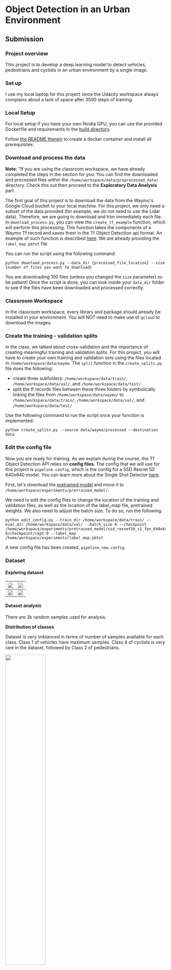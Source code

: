 # Object Detection in an Urban Environment

## Submission 

### Project overview
This project is to develop a deep learning model to detect vehicles, pedestrians and cyclists in an urban environment by a single image.

### Set up
I use my local laptop for this project since the Udacity workspace always complains about a lack of space after 3500 steps of training.

### Local Setup

For local setup if you have your own Nvidia GPU, you can use the provided Dockerfile and requirements in the [build directory](./build).

Follow [the README therein](./build/README.md) to create a docker container and install all prerequisites.

### Download and process the data

**Note:** ”If you are using the classroom workspace, we have already completed the steps in the section for you. You can find the downloaded and processed files within the `/home/workspace/data/preprocessed_data/` directory. Check this out then proceed to the **Exploratory Data Analysis** part.

The first goal of this project is to download the data from the Waymo's Google Cloud bucket to your local machine. For this project, we only need a subset of the data provided (for example, we do not need to use the Lidar data). Therefore, we are going to download and trim immediately each file. In `download_process.py`, you can view the `create_tf_example` function, which will perform this processing. This function takes the components of a Waymo Tf record and saves them in the Tf Object Detection api format. An example of such function is described [here](https://tensorflow-object-detection-api-tutorial.readthedocs.io/en/latest/training.html#create-tensorflow-records). We are already providing the `label_map.pbtxt` file.

You can run the script using the following command:
```
python download_process.py --data_dir {processed_file_location} --size {number of files you want to download}
```

You are downloading 100 files (unless you changed the `size` parameter) so be patient! Once the script is done, you can look inside your `data_dir` folder to see if the files have been downloaded and processed correctly.

### Classroom Workspace

In the classroom workspace, every library and package should already be installed in your environment. You will NOT need to make use of `gcloud` to download the images.



### Create the training - validation splits
In the class, we talked about cross-validation and the importance of creating meaningful training and validation splits. For this project, you will have to create your own training and validation sets using the files located in `/home/workspace/data/waymo`. The `split` function in the `create_splits.py` file does the following:
* create three subfolders: `/home/workspace/data/train/`, `/home/workspace/data/val/`, and `/home/workspace/data/test/`
* split the tf records files between these three folders by symbolically linking the files from `/home/workspace/data/waymo/` to `/home/workspace/data/train/`, `/home/workspace/data/val/`, and `/home/workspace/data/test/`

Use the following command to run the script once your function is implemented:
```
python create_splits.py --source data/waymo/processed --destination data
```

### Edit the config file

Now you are ready for training. As we explain during the course, the Tf Object Detection API relies on **config files**. The config that we will use for this project is `pipeline.config`, which is the config for a SSD Resnet 50 640x640 model. You can learn more about the Single Shot Detector [here](https://arxiv.org/pdf/1512.02325.pdf).

First, let's download the [pretrained model](http://download.tensorflow.org/models/object_detection/tf2/20200711/ssd_resnet50_v1_fpn_640x640_coco17_tpu-8.tar.gz) and move it to `/home/workspace/experiments/pretrained_model/`.

We need to edit the config files to change the location of the training and validation files, as well as the location of the label_map file, pretrained weights. We also need to adjust the batch size. To do so, run the following:
```
python edit_config.py --train_dir /home/workspace/data/train/ --eval_dir /home/workspace/data/val/ --batch_size 8 --checkpoint /home/workspace/experiments/pretrained_model/ssd_resnet50_v1_fpn_640x640_coco17_tpu-8/checkpoint/ckpt-0 --label_map /home/workspace/experiments/label_map.pbtxt
```
A new config file has been created, `pipeline_new.config`.

### Dataset
#### Exploring dataset
| ![](images/openwaymo001.png)  |  ![](images/openwaymo002.png) |
:-------------------------:|:-------------------------:
| ![](images/openwaymo003.png)  |  ![](images/openwaymo004.png) |

#### Dataset analysis

There are 3k random samples used for analysis.

**Distribution of classes**

Dataset is very imblanced in terms of number of samples available for each class. Class 1 of vehicles have maximum samples. Class 4 of cyclists is very rare in the dataset, followed by Class 2 of pedestrians.

<img src="images/class_count.png" width=50% height=50%>


**Aspect ratio of bounding boxes**

For the anchor based object detection method, the shape of the default anchors has a big contribution for the performance of the model. Analysis the aspect ratio of different classes might help to design a better shape of the default anchors. The aspect ratio is calculated by width/height of each bounding box. The shape is categoried to 5 range: less than 1/3, 1/3 to 1/2, 1/2 to 1, 1 to 5, larger than 5. 

For vehicles, 54% aspect ratio is 1/2 to 1 and 36% aspect ratio is 1 to 5. 
    <img src="images/aspect_ratio_vehicles.png" width=50% height=50%>

For pedestrians, 62% aspect ratio is less than 1/3, 25% aspect ration is 1/3 to 1/2 and 13% is 1/2 to 1. 

<img src="images/aspect_ratio_pedestrians.png" width=50% height=50%>

For cyclists, 44% is less than 1/3, 29% is less than 1/2 to 1 and 29% is 1/2 to 1. 
    <img src="images/aspect_ratio_cyclists.png" width=50% height=50%>



### Training

Since the GPU memory of my laptop is limited. I cannot run training and evaluate at the same time. I can only run evaluation after the training job is done. By default, when running experiments/model_main_tf2.py for evaluation, only the last saved checkpoint is loaded. I added another option eval_all and a method called eval_all_checkpoints to experiments/model_main_tf2.py. If eval_all option is enabled, all saved checkpoints are evaluated. 

#### Reference experiment


The reference model is trained with the batch size 2 and the learning rate is adjusted to 0.00005. The total step is set to 5000. The optimizer is SGD with momentum. The learning rate decay is cosine anealing.   

Model and training hyperparameters are defined using a file, pipeline_new.config.
You can make changes in this config file, then move the `pipeline_new.config` to the `/home/workspace/experiments/reference` folder. Now launch the training process:
* a training process:
```
python experiments/model_main_tf2.py --model_dir=experiments/reference/ --pipeline_config_path=experiments/reference/pipeline_new.config
```
Once the training is finished, launch the evaluation process:
* an evaluation process:
```
python experiments/model_main_tf2.py --model_dir=experiments/reference/ --pipeline_config_path=experiments/reference/pipeline_new.config --checkpoint_dir=experiments/reference/
```


![Loss](images/ref_loss.png)


<img src="images/ref_lr.png" width=30% height=30%>

For the reference pipeline file, the mAP for IoU=0.50:0.95 is 0.092 and the mAP for IoU=0.50 is 0.183.

![mAP](images/ref_map.png)


![AR](images/ref_ar.png)

#### Improve on the reference
To improve the performance, I applied many different augmentations. Meanwhile, the learning rate is adjusted to 0.001333 and the warmup learning rate is set to 0.0004.With these settings, the mAP for IoU=0.50:0.95 is improved to 0.120 and the mAP for IoU=0.50 is 0.25. I then use another pipeline file with a larger training step ( 26000 instead of 5000), A model trained with this new pipeline has a better performance. The mAP for IoU=0.50:0.95 is 0.142 and the mAP for IoU=0.50 is 0.282.
* a training process:
```
python experiments/model_main_tf2.py --model_dir=experiments/experiment3/ --pipeline_config_path=experiments/experiment3/pipeline_new.config
```
![Loss](images/e3_loss.png)


<img src="images/e3_lr.png" width=30% height=30%>

![mAP](images/e3_map.png)


![AR](images/e3_ar.png)
 
**Augmentation strategies:**
1. random_horizontal_flip
2. random_crop_image
3. random_adjust_brightness
4. random_adjust_contrast
5. random_adjust_hue
6. random_adjust_saturation
7. random_distort_color


| ![](images/augmented1.png)  |  ![](images/augmented2.png) |
:-------------------------:|:-------------------------:
| ![](images/augmented3.png)  |  ![](images/augmented4.png) |



### Creating an animation

#### Export the trained model

Modify the arguments of the following function to adjust it to your models:

```
python experiments/exporter_main_v2.py --input_type image_tensor --pipeline_config_path experiments/experiment3/pipeline_new.config --trained_checkpoint_dir experiments/experiment3/ --output_directory experiments/experiment3/exported/
```

This should create a new folder `experiments/reference/exported/saved_model`. You can read more about the Tensorflow SavedModel format [here](https://www.tensorflow.org/guide/saved_model).

Finally, you can create a video of your model's inferences for any tf record file. To do so, run the following command:
```
python inference_video.py --labelmap_path label_map.pbtxt --model_path experiments/experiment3/exported/saved_model --tf_record_path data/test/segment-12012663867578114640_820_000_840_000_with_camera_labels.tfrecord --config_path experiments/reference/pipeline_new.config --output_path images/animation1.gif
```
```
python inference_video.py --labelmap_path label_map.pbtxt --model_path experiments/experiment3/exported/saved_model --tf_record_path data/test/segment-12200383401366682847_2552_140_2572_140_with_camera_labels.tfrecord --config_path experiments/reference/pipeline_new.config --output_path images/animation2.gif
```

```
python inference_video.py --labelmap_path label_map.pbtxt --model_path experiments/experiment3/exported/saved_model --tf_record_path data/test/segment-1208303279778032257_1360_000_1380_000_with_camera_labels.tfrecord --config_path experiments/reference/pipeline_new.config --output_path images/animation3.gif
```

<!-- ## Test results

![](images/animation1.gif)

![](images/animation2.gif)

![](images/animation3.gif) -->